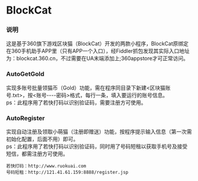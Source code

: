 # BlockCat


### 说明
这是基于360旗下游戏区块猫（BlockCat）开发的两款小程序，BlockCat原绑定在360手机助手APP里（只有APP一个入口），经Fiddler抓包发现其实际入口地址为：blockcat.360.cn，不过需要在UA末端添加上;360appstore才可正常访问。
<Br/>

### AutoGetGold
实现多账号批量领猫币（Gold）功能，需在程序同目录下新建<区块猫账号.txt>，按<账号----密码>格式，每行一条，填入要运行的账号信息。
<Br/>ps：此程序用了若快打码以识别验证码，需要注册方可使用。
<Br/>

### AutoRegister
实现自动注册及领取小萌猫（注册即赠送）功能，按程序提示输入信息（第一次需初始化配置，后面不用）即可。
<Br/>ps：此程序用了若快打码以识别验证码，同时用了号码短租以获取手机号及接受短信，都需注册方可使用。
<Br/>


```
若快打码：http://www.ruokuai.com
号码短租：http://121.41.61.159:8888/register.jsp
```
